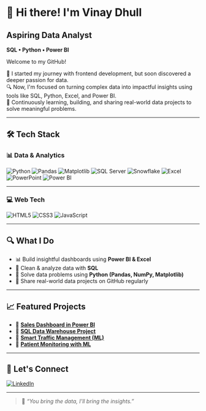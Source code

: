 # 👋 Hi there! I'm Vinay Dhull  

## Aspiring Data Analyst  
**SQL • Python • Power BI**

Welcome to my GitHub!

🧭 I started my journey with frontend development, but soon discovered a deeper passion for data.  
🔍 Now, I'm focused on turning complex data into impactful insights using tools like SQL, Python, Excel, and Power BI.  
🚀 Continuously learning, building, and sharing real-world data projects to solve meaningful problems.

---

## 🛠️ Tech Stack

### 📊 Data & Analytics  
![Python](https://img.shields.io/badge/-Python-3776AB?style=for-the-badge&logo=python&logoColor=white)
![Pandas](https://img.shields.io/badge/-Pandas-150458?style=for-the-badge&logo=pandas&logoColor=white)
![Matplotlib](https://img.shields.io/badge/-Matplotlib-0066A1?style=for-the-badge&logo=plotly&logoColor=white)
![SQL Server](https://img.shields.io/badge/-SQL%20Server-CC2927?style=for-the-badge&logo=microsoftsqlserver&logoColor=white)
![Snowflake](https://img.shields.io/badge/-Snowflake-29B5E8?style=for-the-badge&logo=snowflake&logoColor=white)
![Excel](https://img.shields.io/badge/-Excel-217346?style=for-the-badge&logo=microsoft-excel&logoColor=white)
![PowerPoint](https://img.shields.io/badge/-PowerPoint-B7472A?style=for-the-badge&logo=microsoftpowerpoint&logoColor=white)
![Power BI](https://img.shields.io/badge/-Power%20BI-F2C811?style=for-the-badge&logo=powerbi&logoColor=black)

---

### 💻 Web Tech  
![HTML5](https://img.shields.io/badge/-HTML5-E34F26?style=for-the-badge&logo=html5&logoColor=white)
![CSS3](https://img.shields.io/badge/-CSS3-1572B6?style=for-the-badge&logo=css3&logoColor=white)
![JavaScript](https://img.shields.io/badge/-JavaScript-F7DF1E?style=for-the-badge&logo=javascript&logoColor=black)

---

## 🔍 What I Do

- 📊 Build insightful dashboards using **Power BI & Excel**  
- 💾 Clean & analyze data with **SQL**  
- 🐍 Solve data problems using **Python (Pandas, NumPy, Matplotlib)**  
- 📁 Share real-world data projects on GitHub regularly  

---

## 📈 Featured Projects

- 🔸 [**Sales Dashboard in Power BI**](https://github.com/Vinay-Dhull/Sales_DashBoard_PowerBI)  
- 🔸 [**SQL Data Warehouse Project**](https://github.com/Vinay-Dhull/Sql-data-warehouse-project)  
- 🔸 [**Smart Traffic Management (ML)**](https://github.com/Vinay-Dhull/Smart_Traffic_managment)  
- 🔸 [**Patient Monitoring with ML**](https://github.com/Vinay-Dhull/Patient-Monitoring)  

---

## 🔗 Let's Connect

[![LinkedIn](https://img.shields.io/badge/-LinkedIn-blue?style=for-the-badge&logo=linkedin)](https://www.linkedin.com/in/vinay-dhull/)

---

> 💬 *“You bring the data, I’ll bring the insights.”*


